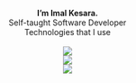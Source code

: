 <p align="center">
 <b>I’m Imal Kesara.</b> 
<br/>Self-taught Software Developer <br />
Technologies that I use <br /><br /> 
  
  <a href="https://skillicons.dev">
    <img src="https://skillicons.dev/icons?i=html,css,js,ts,c,azure,mysql,postgres,replit,vscode,idea&theme=light"/> <br />
    <img src="https://skillicons.dev/icons?i=astro,solidjs,tailwind,svelte,supabase,vercel,vite,prisma&theme=light"/> <br />
    <img src="https://skillicons.dev/icons?i=java,kotlin,maven&theme=light"/> <br />
  </a>
</p>
<!---
ImalKesara/ImalKesara is a ✨ special ✨ repository because its `README.md` (this file) appears on your GitHub profile.
You can click the Preview link to take a look at your changes.
--->
